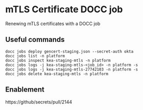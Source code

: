 # mTLS Certificate DOCC job

Renewing mTLS certificates with a DOCC job

## Useful commands

```
docc jobs deploy gencert-staging.json --secret-auth okta
docc jobs list -n platform
docc jobs inspect kea-staging-mtls -n platform
docc jobs logs -j kea-staging-mtls-<job_id> -n platform -s
docc jobs logs -j kea-staging-mtls-27742103 -n platform -s
docc jobs delete kea-staging-mtls -n platform
```

## Enablement

https://github/secrets/pull/2144

